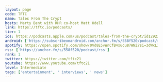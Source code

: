 ```yaml
---
layout: page
code: TFTC
name: Tales From The Crypt
hosts: Marty Bent with RHR co-host Matt Odell
link: https://tftc.io/podcasts/
tier: 1
ios: https://podcasts.apple.com/us/podcast/tales-from-the-crypt/id1292381204
android: ['https://subscribeonandroid.com/anchor.fm/s/558f520/podcast/rss']
spotify: https://open.spotify.com/show/0Vd8E5vWnCfB4xucu87WNZ?si=3dWxLIIMQHCpt6loReUGAg
rss: ['https://anchor.fm/s/558f520/podcast/rss']
rank: 1
twitter: https://twitter.com/tftc21
youtube: https://www.youtube.com/tftc21
level: Intermediate
tags: ['entertainment', ' interviews', ' news']
---
```

